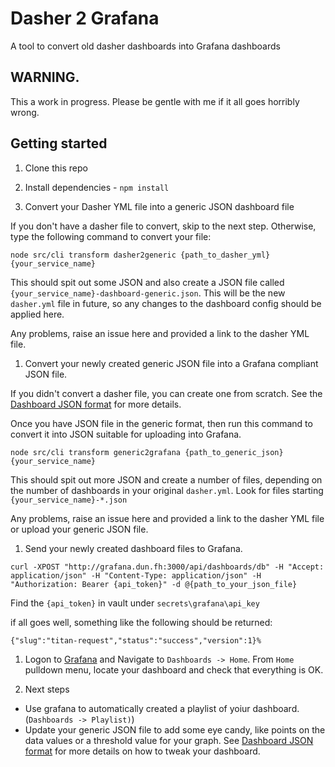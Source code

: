 # Dasher 2 Grafana

A tool to convert old dasher dashboards into Grafana dashboards

## WARNING.
This a work in progress. Please be gentle with me if it all goes horribly wrong.

## Getting started

1. Clone this repo

1. Install dependencies - `npm install`

1. Convert your Dasher YML file into a generic JSON dashboard file

 If you don't have a dasher file to convert, skip to the next step. Otherwise, type the following command to convert your file:

 ```
 node src/cli transform dasher2generic {path_to_dasher_yml} {your_service_name}
 ```

 This should spit out some JSON and also create a JSON file called `{your_service_name}-dashboard-generic.json`. This will be the new `dasher.yml` file in future, so any changes to the dashboard config should be applied here.

 Any problems, raise an issue here and provided a link to the dasher YML file.

1. Convert your newly created generic JSON file into a Grafana compliant JSON file.

 If you didn't convert a dasher file, you can create one from scratch. See the [Dashboard JSON format](./dashboard.md) for more details.

 Once you have JSON file in the generic format, then run this command to convert it into JSON suitable for uploading into Grafana.

 ```
 node src/cli transform generic2grafana {path_to_generic_json} {your_service_name}
 ```
 This should spit out more JSON and create a number of files, depending on the number of dashboards in your original `dasher.yml`. Look for files starting `{your_service_name}-*.json`

  Any problems, raise an issue here and provided a link to the dasher YML file or upload your generic JSON file.

1. Send your newly created dashboard files to Grafana.
 ```
 curl -XPOST "http://grafana.dun.fh:3000/api/dashboards/db" -H "Accept: application/json" -H "Content-Type: application/json" -H "Authorization: Bearer {api_token}" -d @{path_to_your_json_file}
 ```

 Find the `{api_token}` in vault under `secrets\grafana\api_key`

 if all goes well, something like the following should be returned:

 ```
 {"slug":"titan-request","status":"success","version":1}%
 ```

1. Logon to [Grafana](http://grafana.dun.fh:3000) and Navigate to `Dashboards -> Home`. From `Home` pulldown menu, locate your dashboard and check that everything is OK.

1. Next steps
 * Use grafana to automatically created a playlist of yoiur dashboard. (`Dashboards -> Playlist)`)
 * Update your generic JSON file to add some eye candy, like points on the data values or a threshold value for your graph. See [Dashboard JSON format](./dashboard.md) for more details on how to tweak your dashboard. 
